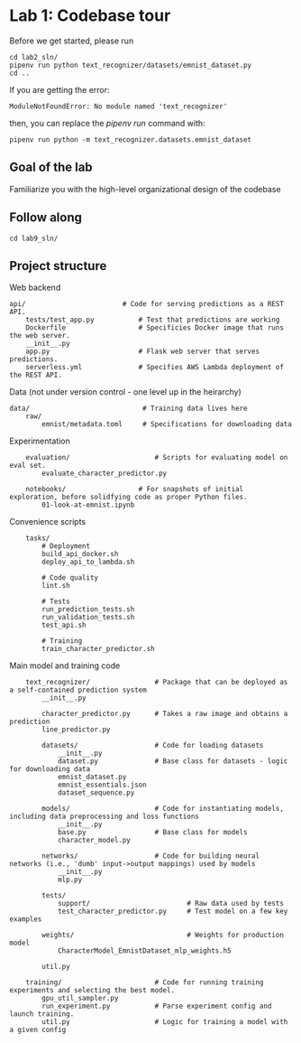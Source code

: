 # Lab 1: Codebase tour

Before we get started, please run

```
cd lab2_sln/
pipenv run python text_recognizer/datasets/emnist_dataset.py
cd ..
```

If you are getting the error:

```
ModuleNotFoundError: No module named 'text_recognizer'
```

then, you can replace the *pipenv run* command with:

```{sh}
pipenv run python -m text_recognizer.datasets.emnist_dataset
```

## Goal of the lab

Familiarize you with the high-level organizational design of the codebase

## Follow along

```
cd lab9_sln/
```

## Project structure

Web backend

```
api/                        # Code for serving predictions as a REST API.
    tests/test_app.py           # Test that predictions are working
    Dockerfile                  # Specificies Docker image that runs the web server.
    __init__.py
    app.py                      # Flask web server that serves predictions.
    serverless.yml              # Specifies AWS Lambda deployment of the REST API.
```

Data (not under version control - one level up in the heirarchy)

```
data/                            # Training data lives here
    raw/
        emnist/metadata.toml     # Specifications for downloading data
```

Experimentation

```
    evaluation/                     # Scripts for evaluating model on eval set.
        evaluate_character_predictor.py

    notebooks/                  # For snapshots of initial exploration, before solidfying code as proper Python files.
        01-look-at-emnist.ipynb
```

Convenience scripts

```
    tasks/
        # Deployment
        build_api_docker.sh
        deploy_api_to_lambda.sh

        # Code quality
        lint.sh

        # Tests
        run_prediction_tests.sh
        run_validation_tests.sh
        test_api.sh

        # Training
        train_character_predictor.sh
```

Main model and training code

```
    text_recognizer/                # Package that can be deployed as a self-contained prediction system
        __init__.py

        character_predictor.py      # Takes a raw image and obtains a prediction
        line_predictor.py

        datasets/                   # Code for loading datasets
            __init__.py
            dataset.py              # Base class for datasets - logic for downloading data
            emnist_dataset.py
            emnist_essentials.json
            dataset_sequence.py

        models/                     # Code for instantiating models, including data preprocessing and loss functions
            __init__.py
            base.py                 # Base class for models
            character_model.py

        networks/                   # Code for building neural networks (i.e., 'dumb' input->output mappings) used by models
            __init__.py
            mlp.py

        tests/
            support/                        # Raw data used by tests
            test_character_predictor.py     # Test model on a few key examples

        weights/                            # Weights for production model
            CharacterModel_EmnistDataset_mlp_weights.h5

        util.py

    training/                       # Code for running training experiments and selecting the best model.
        gpu_util_sampler.py
        run_experiment.py           # Parse experiment config and launch training.
        util.py                     # Logic for training a model with a given config
```
